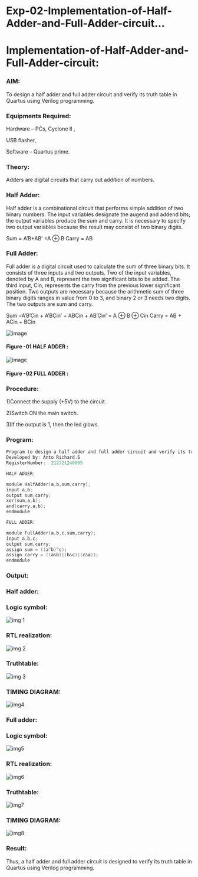 # Exp-02-Implementation-of-Half-Adder-and-Full-Adder-circuit...

# Implementation-of-Half-Adder-and-Full-Adder-circuit:

### AIM:

To design a half adder and full adder circuit and verify its truth table in Quartus using Verilog programming.

### Equipments Required:

Hardware – PCs, Cyclone II ,

USB flasher,

Software – Quartus prime.

### Theory:

Adders are digital circuits that carry out addition of numbers.

### Half Adder:

Half adder is a combinational circuit that performs simple addition of two binary numbers. The input variables designate the augend and addend bits; the output variables produce the sum and carry. It is necessary to specify two output variables because the result may consist of two binary digits.

Sum = A’B+AB’ =A ⊕ B Carry = AB

### Full Adder:

Full adder is a digital circuit used to calculate the sum of three binary bits. It consists of three inputs and two outputs. Two of the input variables, denoted by A and B, represent the two significant bits to be added. The third input, Cin, represents the carry from the previous lower significant position. Two outputs are necessary because the arithmetic sum of three binary digits ranges in value from 0 to 3, and binary 2 or 3 needs two digits. The two outputs are sum and carry.

Sum =A’B’Cin + A’BCin’ + ABCin + AB’Cin’ = A ⊕ B ⊕ Cin Carry = AB + ACin + BCin

 ![image](https://user-images.githubusercontent.com/36288975/163552156-a13e5a56-c638-4110-97d9-8896907c8d25.png)

#### Figure -01 HALF ADDER :


![image](https://user-images.githubusercontent.com/36288975/163552057-b3547877-6d07-45b4-b7e0-bcfebfad9e1d.png)

#### Figure -02 FULL ADDER :

### Procedure:

1)Connect the supply (+5V) to the circuit.

2)Switch ON the main switch.

3)If the output is 1, then the led glows.

### Program:

```c
Program to design a half adder and full adder circuit and verify its truth table in quartus using Verilog programming.
Developed by: Anto Richard.S
RegisterNumber:  212221240005

HALF ADDER:

module HalfAdder(a,b,sum,carry);
input a,b;
output sum,carry;
xor(sum,a,b);
and(carry,a,b);
endmodule 

FULL ADDER:

module FullAdder(a,b,c,sum,carry);
input a,b,c;
output sum,carry;
assign sum = ((a^b)^c);
assign carry = ((a&b)|(b&c)|(c&a));
endmodule

```

### Output:

### Half adder:


### Logic symbol:

![img 1](https://user-images.githubusercontent.com/93427534/231545788-96c58368-1617-47a9-ae2c-44a4653edfc3.png)



### RTL realization:

![img 2](https://user-images.githubusercontent.com/93427534/231545798-af2d542d-0059-4c64-a2e7-8b2e09bee291.png)


### Truthtable:

![img 3](https://user-images.githubusercontent.com/93427534/231545808-16a8d697-2e0c-4cba-8bbd-538bfb194641.png)


### TIMING DIAGRAM:

![img4](https://user-images.githubusercontent.com/93427534/231545827-75f34e4f-c2e9-435f-8cfd-519866c44a8a.png)


### Full adder:



### Logic symbol:

![img5](https://user-images.githubusercontent.com/93427534/231545838-9ff2363c-5678-4a10-9608-e72a1bb9d17e.png)


### RTL realization:

![img6](https://user-images.githubusercontent.com/93427534/231545853-4450e427-13fb-465c-8c1a-37106eb8832f.png)


### Truthtable:


![img7](https://user-images.githubusercontent.com/93427534/231545863-1ccff0b6-586c-4a25-beef-1b73b69933bf.png)

### TIMING DIAGRAM:

![img8](https://user-images.githubusercontent.com/93427534/231545880-338a1721-5fbd-46dd-b737-b99bfe913962.png)


### Result:

Thus, a half adder and full adder circuit is designed to verify its truth table in Quartus using Verilog programming.
